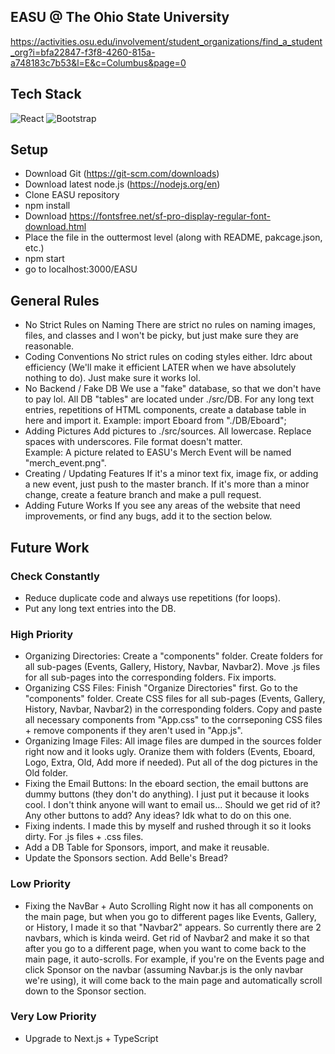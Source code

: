 ## EASU @ The Ohio State University 
https://activities.osu.edu/involvement/student_organizations/find_a_student_org?i=bfa22847-f3f8-4260-815a-a748183c7b53&l=E&c=Columbus&page=0
## Tech Stack
![React](https://img.shields.io/badge/react-%2320232a.svg?style=for-the-badge&logo=react&logoColor=%2361DAFB)
![Bootstrap](https://img.shields.io/badge/bootstrap-%23563D7C.svg?style=for-the-badge&logo=bootstrap&logoColor=white)

## Setup
- Download Git (https://git-scm.com/downloads)
- Download latest node.js (https://nodejs.org/en)
- Clone EASU repository
- npm install
- Download https://fontsfree.net/sf-pro-display-regular-font-download.html
- Place the file in the outtermost level (along with README, pakcage.json, etc.)
- npm start
- go to localhost:3000/EASU

## General Rules
- No Strict Rules on Naming
    There are strict no rules on naming images, files, and classes and I won't be picky, but just make sure they are reasonable. 
- Coding Conventions
    No strict rules on coding styles either. Idrc about efficiency (We'll make it efficient LATER when we have absolutely nothing to do). Just make sure it works lol. 
- No Backend / Fake DB
    We use a "fake" database, so that we don't have to pay lol. All DB "tables" are located under ./src/DB.
    For any long text entries, repetitions of HTML components, create a database table in here and import it. 
    Example: import Eboard from "./DB/Eboard";
- Adding Pictures
    Add pictures to ./src/sources.
    All lowercase.
    Replace spaces with underscores.
    File format doesn't matter.  
    Example: A picture related to EASU's Merch Event will be named "merch_event.png".
- Creating / Updating Features
    If it's a minor text fix, image fix, or adding a new event, just push to the master branch. 
    If it's more than a minor change, create a feature branch and make a pull request. 
- Adding Future Works
    If you see any areas of the website that need improvements, or find any bugs, add it to the section below. 

## Future Work 
### Check Constantly
- Reduce duplicate code and always use repetitions (for loops). 
- Put any long text entries into the DB. 

### High Priority
- Organizing Directories:
    Create a "components" folder.
    Create folders for all sub-pages (Events, Gallery, History, Navbar, Navbar2).
    Move .js files for all sub-pages into the corresponding folders.
    Fix imports.
- Organizing CSS Files:
    Finish "Organize Directories" first.
    Go to the "components" folder.
    Create CSS files for all sub-pages (Events, Gallery, History, Navbar, Navbar2) in the corresponding folders. 
    Copy and paste all necessary components from "App.css" to the corrseponing CSS files + remove components if they aren't used in "App.js".
- Organizing Image Files:
    All image files are dumped in the sources folder right now and it looks ugly. 
    Oranize them with folders (Events, Eboard, Logo, Extra, Old, Add more if needed). 
    Put all of the dog pictures in the Old folder. 
- Fixing the Email Buttons:
    In the eboard section, the email buttons are dummy buttons (they don't do anything). I just put it because it looks cool.
    I don't think anyone will want to email us... Should we get rid of it? Any other buttons to add? Any ideas? Idk what to do on this one. 
- Fixing indents. I made this by myself and rushed through it so it looks dirty.
    For .js files + .css files. 
- Add a DB Table for Sponsors, import, and make it reusable.
- Update the Sponsors section. Add Belle's Bread?


### Low Priority
- Fixing the NavBar + Auto Scrolling
    Right now it has all components on the main page, but when you go to different pages like Events, Gallery, or History, I made it so that "Navbar2" appears. So currently there are 2 navbars, which is kinda weird.
    Get rid of Navbar2 and make it so that after you go to a different page, when you want to come back to the main page, it auto-scrolls.
    For example, if you're on the Events page and click Sponsor on the navbar (assuming Navbar.js is the only navbar we're using), it will come back to the main page and automatically scroll down to the Sponsor section. 

### Very Low Priority 
- Upgrade to Next.js + TypeScript